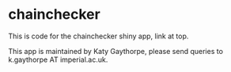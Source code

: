chainchecker
================

This is code for the chainchecker shiny app, link at top.

This app is maintained by Katy Gaythorpe, please send queries to k.gaythorpe AT imperial.ac.uk.

